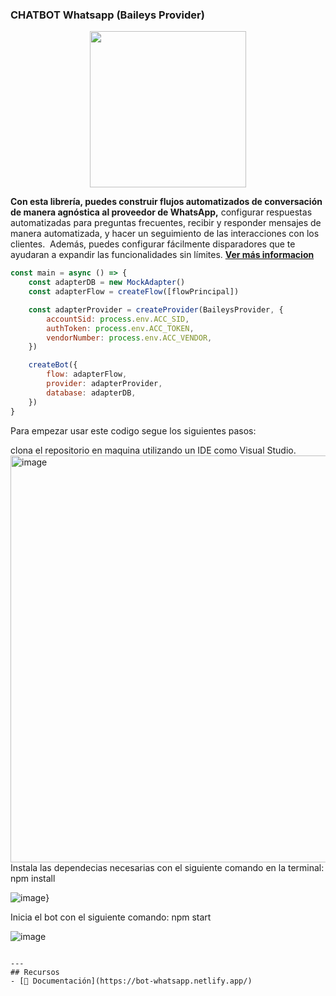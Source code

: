### CHATBOT Whatsapp (Baileys Provider)

<p align="center">
  <img width="250" src="https://i.imgur.com/Oauef6t.png">
</p>


**Con esta librería, puedes construir flujos automatizados de conversación de manera agnóstica al proveedor de WhatsApp,** configurar respuestas automatizadas para preguntas frecuentes, recibir y responder mensajes de manera automatizada, y hacer un seguimiento de las interacciones con los clientes.  Además, puedes configurar fácilmente disparadores que te ayudaran a expandir las funcionalidades sin límites. **[Ver más informacion](https://bot-whatsapp.netlify.app/)**

```js
const main = async () => {
    const adapterDB = new MockAdapter()
    const adapterFlow = createFlow([flowPrincipal])

    const adapterProvider = createProvider(BaileysProvider, {
        accountSid: process.env.ACC_SID,
        authToken: process.env.ACC_TOKEN,
        vendorNumber: process.env.ACC_VENDOR,
    })

    createBot({
        flow: adapterFlow,
        provider: adapterProvider,
        database: adapterDB,
    })
}
```
Para empezar usar este codigo segue los siguientes pasos:

clona el repositorio en maquina utilizando un IDE como Visual Studio.
<img width="651" alt="image" src="https://github.com/Christian-Encalada/ChatBotPrevisora2/assets/115563495/31825213-8440-4901-a595-8d91e803767b">
Instala las dependecias necesarias con el siguiente comando en la terminal:
npm install

![image](https://github.com/Christian-Encalada/ChatBotPrevisora2/assets/115563495/84738a00-eacc-41b8-965c-2e6d3ae40cd7)}

Inicia el bot con el siguiente comando:
npm start

![image](https://github.com/Christian-Encalada/ChatBotPrevisora2/assets/115563495/3f5ccd88-1e15-48cd-8169-45a82463c74b)

```

---
## Recursos
- [📄 Documentación](https://bot-whatsapp.netlify.app/)
